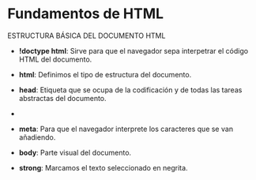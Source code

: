# Fundamentos de HTML

ESTRUCTURA BÁSICA DEL DOCUMENTO HTML

- **!doctype html**: Sirve para que el navegador sepa interpetrar el código HTML del documento.

- **html**: Definimos el tipo de estructura del documento.

- **head**: Etiqueta que se ocupa de la codificación y de todas las tareas abstractas del documento.
- 
- **meta**: Para que el navegador interprete los caracteres que se van añadiendo.

- **body**: Parte visual del documento.

- **strong**: Marcamos el texto seleccionado en negrita.






